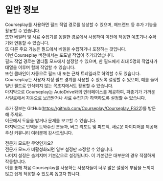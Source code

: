 # 일반 정보

  
Courseplay를 사용하면 필드 작업 경로를 생성할 수 있으며, 헤드랜드 등 추가 기능을 활용할 수 있습니다.  
또한 베일러 및 사료 수집기를 동일한 경로에서 사용하여 이전에 작동한 예초기나 수확기와 연동할 수 있습니다.  
또 다른 주요 기능은 필드에서 베일을 수집하거나 포장하는 것입니다.  
이번 Courseplay 버전에서는 포도밭 작업이 추가되었습니다.  
필드 작업 경로는 멀티툴 모드에서 설정할 수 있으며, 한 필드에서 최대 5명의 작업자가 대열을 이루며 함께 작업할 수 있습니다.  
또한 콤바인이 자동으로 필드 내 또는 근처 트레일러로 하역할 수도 있습니다.  
Courseplay는 사용자 지정 필드 경계를 사용할 수 있도록 설정할 수 있으며, 예를 들어 일반 필드로 인식되지 않는 목초지에서도 활용할 수 있습니다.  
마지막으로 Courseplay는 AutoDrive와의 인터페이스를 제공하여, 파종기가 가까운 사일로에서 자동으로 보급받거나 사료 수집기가 하역하도록 설정할 수 있습니다.  
  
추가 정보는 GitHub(https://github.com/Courseplay/Courseplay_FS22)를 방문해 주세요.  
이곳에서 도움을 받거나 문제를 보고할 수 있습니다.  
마지막으로 번역을 도와주신 분들과, 버그 리포트 및 피드백, 새로운 아이디어를 제공해 주신 커뮤니티 여러분께 감사드립니다.  
  
전문가 모드란 무엇인가요?  
전문가 모드가 비활성화되면 일부 설정만 조정할 수 있습니다.  
나머지 설정은 숨겨지며 기본값으로 설정됩니다. 이 기본값은 대부분의 경우 적절하게 작동합니다.  
이를 통해 처음 Courseplay를 사용하는 사용자들이 너무 많은 설정에 부담을 느끼지 않고 쉽게 적응할 수 있도록 돕고자 합니다.  


